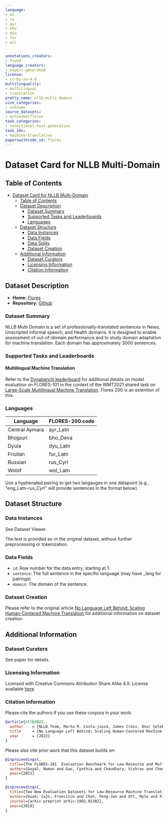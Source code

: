 ```yaml
---
language:
- en
- ru
- ayr
- bho
- dyu
- fur
- wol


annotations_creators:
- found
language_creators:
- expert-generated
license:
- cc-by-sa-4.0
multilinguality:
- multilingual
- translation
pretty_name: nllb-multi-domain
size_categories:
- unknown
source_datasets:
- extended|flores
task_categories:
- conditional-text-generation
task_ids:
- machine-translation
paperswithcode_id: flores
---
```


# Dataset Card for NLLB Multi-Domain

## Table of Contents

- [Dataset Card for NLLB Multi-Domain](#dataset-card-for-nllb-multi-domain)
  - [Table of Contents](#table-of-contents)
  - [Dataset Description](#dataset-description)
    - [Dataset Summary](#dataset-summary)
    - [Supported Tasks and Leaderboards](#supported-tasks-and-leaderboards)
    - [Languages](#languages)
  - [Dataset Structure](#dataset-structure)
    - [Data Instances](#data-instances)
    - [Data Fields](#data-fields)
    - [Data Splits](#data-splits)
    - [Dataset Creation](#dataset-creation)
  - [Additional Information](#additional-information)
    - [Dataset Curators](#dataset-curators)
    - [Licensing Information](#licensing-information)
    - [Citation Information](#citation-information)

## Dataset Description

- **Home:** [Flores](https://github.com/facebookresearch/flores/tree/main/nllb_md)
- **Repository:** [Github](https://github.com/facebookresearch/flores/tree/main/nllb_md)

### Dataset Summary

NLLB Multi Domain is a set of professionally-translated sentences in News, Unscripted informal speech, and Health domains. It is designed to enable assessment of out-of-domain performance and to study domain adaptation for machine translation. Each domain has approximately 3000 sentences.

### Supported Tasks and Leaderboards
#### Multilingual Machine Translation
Refer to the [Dynabench leaderboard](https://dynabench.org/flores/Flores%20MT%20Evaluation%20(FULL)) for additional details on model evaluation on FLORES-101 in the context of the WMT2021 shared task on [Large-Scale Multilingual Machine Translation](http://www.statmt.org/wmt21/large-scale-multilingual-translation-task.html). Flores 200 is an extention of this.

### Languages

Language | FLORES-200 code
---|---
Central Aymara | ayr_Latn
Bhojpuri | bho_Deva
Dyula | dyu_Latn
Friulian | fur_Latn
Russian | rus_Cyrl
Wolof | wol_Latn

Use a hyphenated pairing to get two langauges in one datapoint (e.g., "eng_Latn-rus_Cyrl" will provide sentences in the format below).

## Dataset Structure
### Data Instances

See Dataset Viewer.

The text is provided as-in the original dataset, without further preprocessing or tokenization.

### Data Fields
- `id`: Row number for the data entry, starting at 1.
- `sentence`: The full sentence in the specific language (may have _lang for pairings)
- `domain`: The domain of the sentence.

### Dataset Creation
Please refer to the original article [No Language Left Behind: Scaling Human-Centered Machine Translation](https://arxiv.org/abs/2207.04672) for additional information on dataset creation.
## Additional Information
### Dataset Curators
See paper for details.
### Licensing Information
Licensed with Creative Commons Attribution Share Alike 4.0. License available [here](https://creativecommons.org/licenses/by-sa/4.0/).

### Citation Information
Please cite the authors if you use these corpora in your work:

```bibtex
@article{nllb2022,
  author    = {NLLB Team, Marta R. Costa-jussà, James Cross, Onur Çelebi, Maha Elbayad, Kenneth Heafield, Kevin Heffernan, Elahe Kalbassi,  Janice Lam, Daniel Licht, Jean Maillard, Anna Sun, Skyler Wang, Guillaume Wenzek, Al Youngblood, Bapi Akula, Loic Barrault, Gabriel Mejia Gonzalez, Prangthip Hansanti, John Hoffman, Semarley Jarrett, Kaushik Ram Sadagopan, Dirk Rowe, Shannon Spruit, Chau Tran, Pierre Andrews, Necip Fazil Ayan, Shruti Bhosale, Sergey Edunov, Angela Fan, Cynthia Gao, Vedanuj Goswami, Francisco Guzmán, Philipp Koehn, Alexandre Mourachko, Christophe Ropers, Safiyyah Saleem, Holger Schwenk, Jeff Wang},
  title     = {No Language Left Behind: Scaling Human-Centered Machine Translation},
  year      = {2022}
}
```

Please also cite prior work that this dataset builds on:

```bibtex
@inproceedings{,
  title={The FLORES-101  Evaluation Benchmark for Low-Resource and Multilingual Machine Translation},
  author={Goyal, Naman and Gao, Cynthia and Chaudhary, Vishrav and Chen, Peng-Jen and Wenzek, Guillaume and Ju, Da and Krishnan, Sanjana and Ranzato, Marc'Aurelio and Guzm\'{a}n, Francisco and Fan, Angela},
  year={2021}
}
```

```bibtex
@inproceedings{,
  title={Two New Evaluation Datasets for Low-Resource Machine Translation: Nepali-English and Sinhala-English},
  author={Guzm\'{a}n, Francisco and Chen, Peng-Jen and Ott, Myle and Pino, Juan and Lample, Guillaume and Koehn, Philipp and Chaudhary, Vishrav and Ranzato, Marc'Aurelio},
  journal={arXiv preprint arXiv:1902.01382},
  year={2019}
}
```